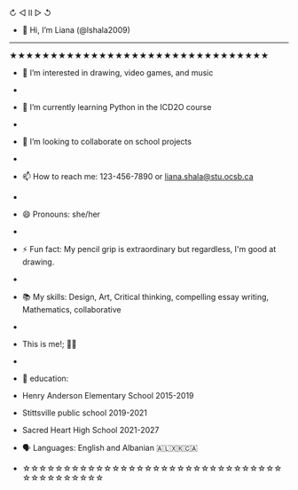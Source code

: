 

↻ ◁ II ▷ ↺

- 👋 Hi, I’m Liana (@lshala2009)
- ------------------------------
★★★★★★★★★★★★★★★★★★★★★★★★★★★★★★★★

  
- 👀 I’m interested in drawing, video games, and music
- 
- 🌱 I’m currently learning Python in the ICD2O course
- 
- 💞️ I’m looking to collaborate on school projects
- 
- 📫 How to reach me: 123-456-7890 or liana.shala@stu.ocsb.ca
- 
- 😄 Pronouns: she/her
- 
- ⚡ Fun fact: My pencil grip is extraordinary but regardless, I'm good at drawing.
-
- 📚 My skills: Design, Art, Critical thinking, compelling essay writing, Mathematics, collaborative
-
- This is me!; 👩🏻
-
- 🏫 education:
- Henry Anderson Elementary School 2015-2019
- Stittsville public school 2019-2021
- Sacred Heart High School 2021-2027

- 🗣 Languages: English and Albanian 🇦🇱🇽🇰🇨🇦
- ☆☆☆☆☆☆☆☆☆☆☆☆☆☆☆☆☆☆☆☆☆☆☆☆☆☆☆☆☆☆☆☆☆☆☆☆☆☆☆☆☆☆
<!---
lshala2009/lshala2009 is a ✨ special ✨ repository because its `README.md` (this file) appears on your GitHub profile.
You can click the Preview link to take a look at your changes.
--->
